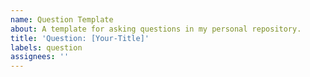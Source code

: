 ```yaml
---
name: Question Template
about: A template for asking questions in my personal repository.
title: 'Question: [Your-Title]'
labels: question
assignees: ''
---
```


<!--
Explain your question and what exactly are you looking for?
And how might my answer help you?
-->
